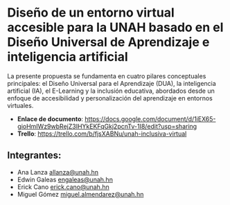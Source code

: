 # Diseño de un entorno virtual accesible para la UNAH basado en el Diseño Universal de Aprendizaje e inteligencia artificial
La presente propuesta se fundamenta en cuatro pilares conceptuales principales: el Diseño Universal para el Aprendizaje (DUA), la inteligencia artificial (IA), el E-Learning y la inclusión educativa, abordados desde un enfoque de accesibilidad y personalización del aprendizaje en entornos virtuales.

* **Enlace de documento**: https://docs.google.com/document/d/1iEX65-gioHmIWz9wbRejZ3IHYkEKFqGkj2pcnTv-1I8/edit?usp=sharing
* **Trello**: https://trello.com/b/fjsXABNu/unah-inclusiva-virtual

## Integrantes:
* Ana Lanza allanza@unah.hn
* Edwin Galeas engaleas@unah.hn
* Erick Cano erick.cano@unah.hn
* Miguel Gómez miguel.almendarez@unah.hn

